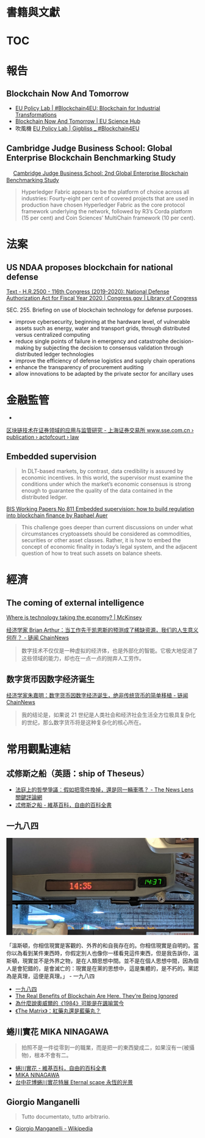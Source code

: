 # 書籍與文獻

# TOC
<!-- toc -->

# 報告

## Blockchain Now And Tomorrow

- [EU Policy Lab | #Blockchain4EU: Blockchain for Industrial Transformations](https://blogs.ec.europa.eu/eupolicylab/blockchain4eu/)
- [Blockchain Now And Tomorrow | EU Science Hub](https://ec.europa.eu/jrc/en/publication/eur-scientific-and-technical-research-reports/blockchain-now-and-tomorrow)
- 吹風機 [EU Policy Lab | Gigbliss _ #Blockchain4EU](https://blogs.ec.europa.eu/eupolicylab/blockchain4eu/gigbliss/)

## Cambridge Judge Business School: Global Enterprise Blockchain Benchmarking Study
　
[Cambridge Judge Business School: 2nd Global Enterprise Blockchain Benchmarking Study](https://www.jbs.cam.ac.uk/faculty-research/centres/alternative-finance/publications/2nd-global-enterprise-blockchain-benchmarking-study/)

> Hyperledger Fabric appears to be the platform of choice across all industries: Fourty-eight per cent of covered projects that are used in production have chosen Hyperledger Fabric as the core protocol framework underlying the network, followed by R3’s Corda platform (15 per cent) and Coin Sciences’ MultiChain framework (10 per cent).

# 法案

## US NDAA proposes blockchain for national defense

[Text - H.R.2500 - 116th Congress (2019-2020): National Defense Authorization Act for Fiscal Year 2020 | Congress.gov | Library of Congress](https://www.congress.gov/bill/116th-congress/house-bill/2500/text)

SEC. 255. Briefing on use of blockchain technology for defense purposes.

- improve cybersecurity, beginning at the hardware level, of vulnerable assets such as energy, water and transport grids, through distributed versus centralized computing
- reduce single points of failure in emergency and catastrophe decision-making by subjecting the decision to consensus validation through distributed ledger technologies
- improve the efficiency of defense logistics and supply chain operations
- enhance the transparency of procurement auditing
- allow innovations to be adapted by the private sector for ancillary uses

# 金融監管
- 
[区块链技术在证券领域的应用与监管研究 - 上海证券交易所 www.sse.com.cn › publication › actofcourt › law ](http://www.sse.com.cn/aboutus/publication/actofcourt/law/list/a/20190807/10c1f444867fc7b6c66d84f64452a5c3.pdf)


## Embedded supervision

> In DLT-based markets, by contrast, data credibility is assured by economic incentives. In this world, the supervisor must examine the  conditions under which the market’s economic consensus is strong enough to guarantee the quality of the data contained in the distributed ledger. 

[BIS Working Papers No 811 Embedded supervision: how to build regulation into blockchain finance by Raphael Auer](https://www.bis.org/publ/work811.pdf)

> This challenge goes deeper than current discussions on under what circumstances cryptoassets should be considered as commodities, securities  or other asset classes. Rather, it is how to embed the concept of economic finality in today’s legal system, and the adjacent question of how to treat such assets on balance sheets.

# 經濟

## The coming of external intelligence

[Where is technology taking the economy? | McKinsey](https://www.mckinsey.com/business-functions/mckinsey-analytics/our-insights/where-is-technology-taking-the-economy)

[经济学家 Brian Arthur：当工作先于凯恩斯的预测成了稀缺资源，我们的人生意义何在？ - 链闻 ChainNews](https://www.chainnews.com/articles/991116111661.htm)

> 数字技术不仅仅是一种虚拟的经济体，也是外部化的智能。它极大地促进了这些领域的能力，却也在一点一点的抛弃人工劳作。

## 数字货币因数字经济诞生

[经济学家朱嘉明：数字货币因数字经济诞生，绝非传统货币的简单移植 - 链闻 ChainNews](https://www.chainnews.com/articles/323383360421.htm)

> 我的结论是，如果说 21 世纪是人类社会和经济社会生活全方位极具复杂化的世纪，那么数字货币将是这种复杂化的核心所在。



# 常用觀點連結

## 忒修斯之船（英語：ship of Theseus）

- [法庭上的哲學爭議︰假如把零件換掉，還是同一輛車嗎？ - The News Lens 關鍵評論網](https://www.thenewslens.com/article/81168?fbclid=IwAR1p1eNd62jG764_U5Nkaj8L_5XULmA202v0nRK2Le7cl5CmZDlnA49SH_U)
- [忒修斯之船 - 維基百科，自由的百科全書](https://zh.wikipedia.org/zh-tw/%E5%BF%92%E4%BF%AE%E6%96%AF%E4%B9%8B%E8%88%B9)


## 一九八四

![book1984](images/book-1984-1437.png)

「溫斯頓，你相信現實是客觀的、外界的和自我存在的。你相信現實是自明的。當你以為看到某件東西時，你假定別人也像你一樣看見這件東西，但是我告訴你，溫斯頓，現實並不是外界之物，是在人類思想中間。並不是在個人思想中間，因為個人是會犯錯的，是會滅亡的：現實是在黨的思想中，這是集體的，是不朽的。黨認為是真理，這便是真理。」 - 一九八四

- [一九八四](https://zh.wikipedia.org/zh-tw/%E4%B8%80%E4%B9%9D%E5%85%AB%E5%9B%9B)
- [The Real Benefits of Blockchain Are Here. They’re Being Ignored](https://www.coindesk.com/the-real-benefits-of-blockchain-are-here-theyre-being-ignored)
- [為什麼說奧威爾的《1984》可能是在諷喻當今](https://www.bbc.com/ukchina/trad/vert-cul-44333736)
- [《The Matrix》：紅藥丸還是藍藥丸？](https://hypebeast.com/zh/2019/8/keanu-reeves-the-matrix)


## 蜷川實花 MIKA NINAGAWA

> 拍照不是一件從零到一的職業，而是把一的東西變成二，如果沒有一(被攝物)，根本不會有二。

- [蜷川實花 - 維基百科，自由的百科全書](https://zh.wikipedia.org/zh-tw/%E8%9C%B7%E5%B7%9D%E5%AF%A6%E8%8A%B1)
- [MIKA NINAGAWA](https://mikaninagawa.com/)
- [台中花博蜷川實花特展 Eternal scape 永恆的光景](http://www.dribs-drabs.com/blog/post/466385276-mikaninagawa-eternalscape)

## Giorgio Manganelli

> Tutto documentato, tutto arbitrario.

- [Giorgio Manganelli - Wikipedia](https://en.wikipedia.org/wiki/Giorgio_Manganelli)
